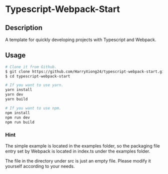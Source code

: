 # Typescript-Webpack-Start

## Description

A template for quickly developing projects with Typescript and Webpack.

## Usage

```bash
# Clone it from Github.
$ git clone https://github.com/HarryXiong24/typescript-webpack-start.git
$ cd typescript-webpack-start
```

```bash
# If you want to use yarn.
yarn install
yarn dev
yarn build
```

```bash
# If you want to use npm.
npm install
npm run dev
npm run build
```

### Hint

The simple example is located in the examples folder, so the packaging file entry set by Webpack is located in index.ts under the examples folder.

The file in the directory under src is just an empty file. Please modify it yourself according to your needs.
